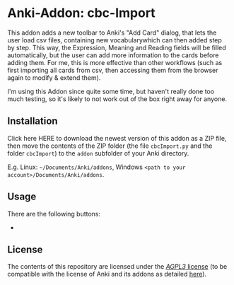# Anki-Addon: cbc-Import

This addon adds a new toolbar to Anki's "Add Card" dialog, that lets the user load csv files, containing new vocabularywhich can then added step by step. This way, the Expression, Meaning and Reading fields will be filled automatically, but the user can add more information to the cards before adding them. For me, this is more effective than other workflows (such as first importing all cards from csv, then accessing them from the browser again to modify & extend them).

I'm using this Addon since quite some time, but haven't really done too much testing, so it's likely to not work out of the box right away for anyone. 

## Installation

Click here HERE to download the newest version of this addon as a ZIP file, then move the contents of the ZIP folder (the file ```cbcImport.py``` and the folder ```cbcImport```) to the ```addon``` subfolder of your Anki directory. 

E.g. Linux: ```~/Documents/Anki/addons```, Windows ```<path to your account>/Documents/Anki/addons```.

## Usage

There are the following buttons:

* 

## License

The contents of this repository are licensed under the [*AGPL3* license](https://choosealicense.com/licenses/agpl-3.0/) (to be compatible with the license of Anki and its addons as detailed [here](https://ankiweb.net/account/terms)).